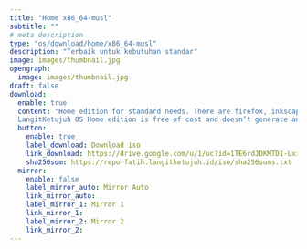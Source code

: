 ```yaml
---
title: "Home x86_64-musl"
subtitle: ""
# meta description
type: "os/download/home/x86_64-musl"
description: "Terbaik untuk kebutuhan standar"
image: images/thumbnail.jpg
opengraph:
  image: images/thumbnail.jpg
draft: false
download:
  enable: true
  content: "Home edition for standard needs. There are firefox, inkscape, gimp, libreoffice, audio and video codecs. The musl architecture doesn't support non-free apps like nvidia, zoom, discord and others. But some application can be installed via flatpak.<br><br>
  LangitKetujuh OS Home edition is free of cost and doesn’t generate any direct sort of income. It is funded by advertising, sponsoring and donations and although it is financially supported by its own community of users. Support us to keep growing."
  button:
    enable: true
    label_download: Download iso
    link_download: https://drive.google.com/u/1/uc?id=1TE6rdJDKMTD1-Lxi200pGd34Hv7qJuMm&export=download
    sha256sum: https://repo-fatih.langitketujuh.id/iso/sha256sums.txt
  mirror:
    enable: false
    label_mirror_auto: Mirror Auto
    link_mirror_auto:
    label_mirror_1: Mirror 1
    link_mirror_1:
    label_mirror_2: Mirror 2
    link_mirror_2:
---
```

